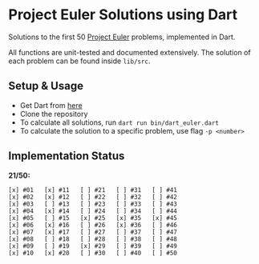 # Project Euler Solutions using Dart

Solutions to the first 50 [Project Euler](https://projecteuler.net) problems,
implemented in Dart. 

All functions are unit-tested and documented extensively. The solution of each
problem can be found inside `lib/src`. 

## Setup & Usage

* Get Dart from [here](https://dart.dev)
* Clone the repository
* To calculate all solutions, run `dart run bin/dart_euler.dart`
* To calculate the solution to a specific problem, use flag `-p <number>`

## Implementation Status

**21/50:**

```
[x] #01   [x] #11   [ ] #21   [ ] #31   [ ] #41 
[x] #02   [x] #12   [ ] #22   [ ] #32   [ ] #42
[x] #03   [ ] #13   [ ] #23   [ ] #33   [ ] #43
[x] #04   [x] #14   [ ] #24   [ ] #34   [ ] #44
[x] #05   [ ] #15   [x] #25   [x] #35   [x] #45
[x] #06   [x] #16   [ ] #26   [x] #36   [ ] #46
[x] #07   [x] #17   [ ] #27   [ ] #37   [ ] #47
[x] #08   [ ] #18   [ ] #28   [ ] #38   [ ] #48
[x] #09   [ ] #19   [x] #29   [ ] #39   [ ] #49
[x] #10   [x] #20   [ ] #30   [ ] #40   [ ] #50
```
